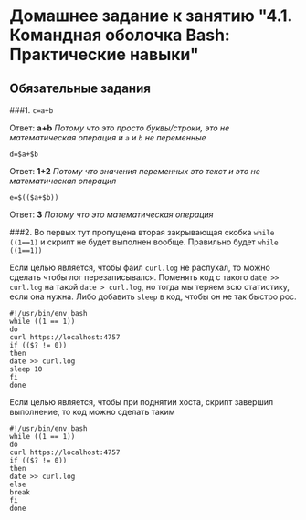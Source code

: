 # Домашнее задание к занятию "4.1. Командная оболочка Bash: Практические навыки"

## Обязательные задания

###1. 
`c=a+b`

Ответ: **a+b** *Потому что это просто буквы/строки, это не математическая операция и `a` и `b` не переменные*

`d=$a+$b` 

Ответ: **1+2** *Потому что значения переменных это текст и это не математическая операция*

`e=$(($a+$b))`

Ответ: **3** *Потому что это математическая операция*

###2.
Во первых тут пропущена вторая закрывающая скобка
`while ((1==1)` и скрипт не будет выполнен вообще.
Правильно будет `while ((1==1))`

Если целью является, чтобы фаил `curl.log` не распухал,
то можно сделать чтобы лог перезаписывался. Поменять код с такого `date >> curl.log` 
на такой `date > curl.log`, но тогда мы теряем всю статистику, если она нужна.
Либо добавить `sleep` в код, чтобы он не так быстро рос.

```
#!/usr/bin/env bash
while ((1 == 1))
do
curl https://localhost:4757
if (($? != 0))
then
date >> curl.log
sleep 10
fi
done
```

Если целью является, чтобы при поднятии хоста, скрипт завершил выполнение,
то код можно сделать таким

```
#!/usr/bin/env bash
while ((1 == 1))
do
curl https://localhost:4757
if (($? != 0))
then
date >> curl.log
else
break
fi
done
```

